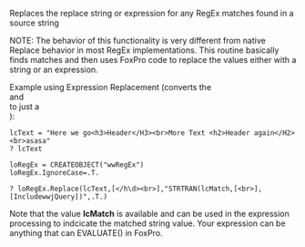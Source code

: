 ﻿Replaces the replace string or expression for any RegEx matches found in a source string 

NOTE: The behavior of this functionality is very different from native Replace behavior in most RegEx implementations. This routine basically finds matches and then uses FoxPro code to replace the values either with a string or an expression.

Example using Expression Replacement (converts the </h3><br> and </h2><br> to just a <br>):

```foxpro
lcText = "Here we go<h3>Header</H3><br>More Text <h2>Header again</H2><br>asasa"
? lcText

loRegEx = CREATEOBJECT("wwRegEx")
loRegEx.IgnoreCase=.T.

? loRegEx.Replace(lcText,[</h\d><br>],"STRTRAN(lcMatch,[<br>],[IncludewwjQuery])",.T.)
```

Note that the value **lcMatch** is available and can be used in the expression processing to indcicate the matched string value. Your expression can be anything that can EVALUATE() in FoxPro.
